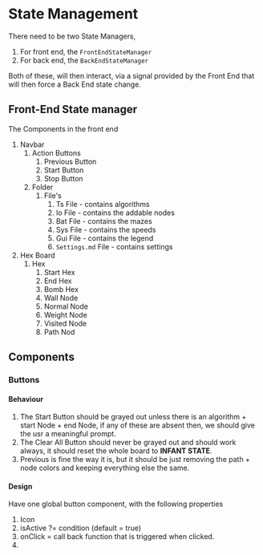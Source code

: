 # State Management

There need to be two State Managers,
1. For front end, the `FrontEndStateManager`
2. For back end, the `BackEndStateManager`

Both of these, will then interact, via
a signal provided by the Front End that will then force a Back End
state change.


## Front-End State manager

The Components in the front end
1. Navbar
   1. Action Buttons
      1. Previous Button
      2. Start Button
      3. Stop Button
   2. Folder
      1. File's
         1. Ts File  - contains algorithms
         2. Io File  - contains the addable nodes
         3. Bat File - contains the mazes
         4. Sys File - contains the speeds
         5. Gui File - contains the legend
         6. `Settings.md` File - contains settings
2. Hex Board
    1. Hex
        1. Start Hex
        2. End Hex
        3. Bomb Hex
        4. Wall Node
        5. Normal Node
        6. Weight Node
        7. Visited Node
        8. Path Nod

## Components

### Buttons
#### Behaviour
1. The Start Button should be grayed out unless
there is an algorithm + start Node + end Node, if
any of these are absent then, we should give the usr
a meaningful prompt.
2. The Clear All Button should never be grayed out
and should work always, it should reset the whole
board to **INFANT STATE**.
3. Previous is fine the way it is, but it should be just
removing the path + node colors and keeping everything
else the same.

#### Design
Have one global button component, with the following properties

1. Icon
2. isActive ?= condition (default = true)
3. onClick = call back function that is triggered when clicked.
4.